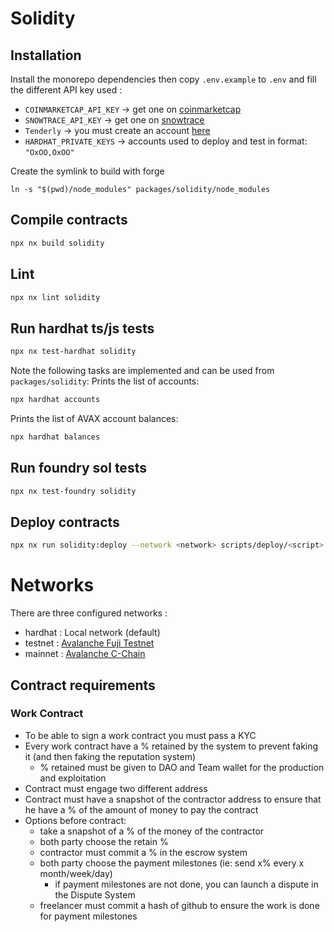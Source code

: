 # Solidity

## Installation

Install the monorepo dependencies then copy `.env.example` to `.env` and fill the different API key used :

- `COINMARKETCAP_API_KEY` -> get one on [coinmarketcap](https://coinmarketcap.com/api/)
- `SNOWTRACE_API_KEY` -> get one on [snowtrace](https://snowtrace.io/)
- `Tenderly` -> you must create an account [here](https://tenderly.co/)
- `HARDHAT_PRIVATE_KEYS` -> accounts used to deploy and test in format: `"OxOO,OxOO"`

Create the symlink to build with forge
```
ln -s "$(pwd)/node_modules" packages/solidity/node_modules
```

## Compile contracts
```sh
npx nx build solidity
```

## Lint
```sh
npx nx lint solidity
```

## Run hardhat ts/js tests
```sh
npx nx test-hardhat solidity
```

Note the following tasks are implemented and can be used from `packages/solidity`:
Prints the list of accounts:
```sh
npx hardhat accounts
```
Prints the list of AVAX account balances:
```sh
npx hardhat balances
```

## Run foundry sol tests
```sh
npx nx test-foundry solidity
```

## Deploy contracts
```sh
npx nx run solidity:deploy --network <network> scripts/deploy/<script>.ts
```

# Networks
There are three configured networks :

- hardhat : Local network (default)
- testnet : [Avalanche Fuji Testnet](https://chainlist.org/chain/43113)
- mainnet : [Avalanche C-Chain](https://chainlist.org/chain/43114)

## Contract requirements

### Work Contract

- To be able to sign a work contract you must pass a KYC
- Every work contract have a % retained by the system to prevent faking it (and then faking the reputation system)
  - % retained must be given to DAO and Team wallet for the production and exploitation
- Contract must engage two different address
- Contract must have a snapshot of the contractor address to ensure that he have a % of the amount of money to pay the contract
- Options before contract:
  - take a snapshot of a % of the money of the contractor
  - both party choose the retain %
  - contractor must commit a % in the escrow system
  - both party choose the payment milestones (ie: send x% every x month/week/day)
    - if payment milestones are not done, you can launch a dispute in the Dispute System
  - freelancer must commit a hash of github to ensure the work is done for payment milestones
